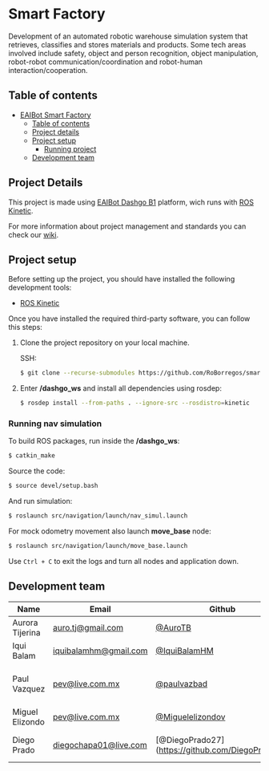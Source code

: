 # Smart Factory               


Development of an automated robotic warehouse simulation system that retrieves, classifies and stores materials and products. Some tech areas involved include safety, object and person recognition, object manipulation, robot-robot communication/coordination and robot-human interaction/cooperation.

## Table of contents

- [EAIBot Smart Factory](#eaibot-smart-factory)
  - [Table of contents](#table-of-contents)
  - [Project details](#project-details)
  - [Project setup](#project-setup)
    - [Running project](#running-nav-simulation)
  - [Development team](#development-team)

## Project Details

This project is made using [EAIBot Dashgo B1](http://www.eaibot.com/product/B1) platform, wich runs with [ROS Kinetic](http://wiki.ros.org/kinetic).

For more information about project management and standards you can check our [wiki](https://github.com/RoBorregos/roborregos-web/wiki).


## Project setup

Before setting up the project, you should have installed the following development tools:

- [ROS Kinetic](http://wiki.ros.org/kinetic/Installation)

Once you have installed the required third-party software, you can follow this steps:

1. Clone the project repository on your local machine.

   SSH:

   ```bash
   $ git clone --recurse-submodules https://github.com/RoBorregos/smart-factory.git
   ```

2. Enter __/dashgo_ws__ and install all dependencies using rosdep:

   ```bash
   $ rosdep install --from-paths . --ignore-src --rosdistro=kinetic
   ```

### Running nav simulation

To build ROS packages, run inside the __/dashgo_ws__:

```bash
$ catkin_make
```

Source the code:

```bash
$ source devel/setup.bash
```

And run simulation:

```bash
$ roslaunch src/navigation/launch/nav_simul.launch 
```

For mock odometry movement also launch __move_base__ node:

```bash
$ roslaunch src/navigation/launch/move_base.launch 
```

Use `Ctrl + C` to exit the logs and turn all nodes and application down.

## Development team

| Name                    | Email                                                               | Github                                                       | Role      |
| ----------------------- | ------------------------------------------------------------------- | ------------------------------------------------------------ | --------- |
| Aurora Tijerina | [auro.tj@gmail.com](mailto:auro.tj@gmail.com)                       | [@AuroTB](https://github.com/aurotb)                         | PM & navigation |
| Iqui Balam  | [iquibalamhm@gmail.com](mailto:iquibalamhm@gmail.com) | [@IquiBalamHM ](https://github.com/IquiBalamHM ) | Computer vision |
| Paul Vazquez | [pev@live.com.mx](mailto:pev@live.com.mx) | [@paulvazbad](https://github.com/paulvazbad) | Robot sinchronization and system coordination |
| Miguel Elizondo | [pev@live.com.mx](mailto:pev@live.com.mx) | [@Miguelelizondov](https://github.com/Miguelelizondov) | Cobot arm control |
|Diego Prado| [diegochapa01@live.com](mailto:diegochapa01@live.com) | [@DiegoPrado27] (https://github.com/DiegoPrado27)| Electronics and PLC, UR Control|
